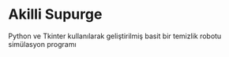 # Akilli Supurge
 Python ve Tkinter kullanılarak geliştirilmiş basit bir temizlik robotu simülasyon programı
